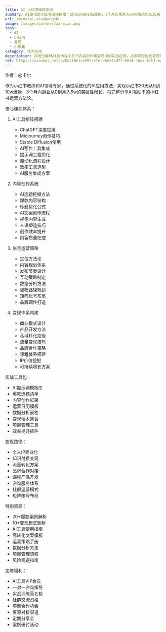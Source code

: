 ```yaml
---
title: AI 小红书爆款变现
summary: AI驱动的小红书创作指南：20天从0到10w爆款，3个月实现月入6w的系统化AI应用方法论，助你打造高效的内容创作与变现体系
url: /meme/ai-xiaohongshu
image: /images/partner/ai-xiao.png
tags:
  - AI
  - 小红书
  - 变现
  - 小报童
category: 技术应用
description: 系统化解析AI技术在小红书内容创作和变现中的实战应用，从账号定位到变现落地的全流程指导，帮助创作者实现快速增长。
ref: https://xiaobot.net/p/KarlHeinz99?refer=8e34cd7f-0014-4bca-bfbf-ea155de7c005
---
```


作者：@卡尔

作为小红书教练和AI领域专家，通过系统化的AI应用方法，实现小红书20天从0到10w爆款，3个月内副业从0到月入6w的突破性增长。将完整分享AI驱动下的小红书运营方法论。

核心课程体系：

1. AI工具矩阵搭建
   - ChatGPT深度应用
   - Midjourney创作技巧
   - Stable Diffusion使用
   - AI写作工具集成
   - 提示词工程优化
   - 自动化流程设计
   - 效率工具选型
   - AI服务集成方案

2. 内容创作系统
   - AI选题挖掘方法
   - 爆款内容结构
   - 标题优化公式
   - AI文案创作流程
   - 视觉内容生成
   - 人设塑造技巧
   - 创作效率提升
   - 内容质量把控

3. 账号运营策略
   - 定位方法论
   - 内容规划体系
   - 发布节奏设计
   - 互动策略制定
   - 数据分析方法
   - 涨粉路径规划
   - 矩阵账号布局
   - 品牌调性打造

4. 变现体系构建
   - 商业模式设计
   - 产品开发方法
   - 私域转化路径
   - 流量变现技巧
   - 品牌合作策略
   - 课程体系搭建
   - IP价值挖掘
   - 可持续增长方案

实战工具包：
- AI提示词模板库
- 爆款选题清单
- 内容创作框架
- 运营日历模板
- 数据分析表格
- 变现话术集合
- 项目管理工具
- 效率提升插件

变现路径：
- 个人IP商业化
- 知识付费变现
- 流量转化方案
- 品牌合作对接
- 课程产品开发
- 咨询服务体系
- 社群运营模式
- 矩阵账号布局

特别资源：
- 20+爆款案例解析
- 10+变现模式剖析
- AI工具使用指南
- 高转化文案模板
- 运营策略手册
- 数据分析方法
- 项目管理流程
- 风险规避指南

加赠福利：
- AI工具VIP会员
- 一对一咨询指导
- 实战训练营名额
- 社群交流资格
- 项目合作机会
- 资源对接渠道
- 定期分享会
- 案例研讨活动
